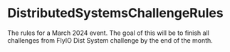 # DistributedSystemsChallengeRules
The rules for a March 2024 event. The goal of this will be to finish all challenges from FlyIO Dist System challenge by the end of the month.
